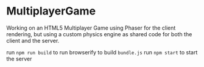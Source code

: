 # MultiplayerGame
Working on an HTML5 Multiplayer Game using Phaser for the client rendering, but using a custom physics engine as shared code for both the client and the server.

run `npm run build` to run browserify to build `bundle.js`
run `npm start` to start the server
